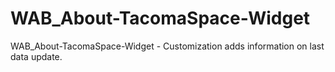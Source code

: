# WAB_About-TacomaSpace-Widget
WAB_About-TacomaSpace-Widget - Customization adds information on last data update.

